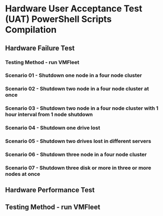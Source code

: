# Hardware User Acceptance Test (UAT) PowerShell Scripts Compilation
## Hardware Failure Test
### Testing Method - run VMFleet
### Scenario 01 - Shutdown one node in a four node cluster
### Scenario 02 - Shutdown two node in a four node cluster at once
### Scenario 03 - Shutdown two node in a four node cluster with 1 hour interval from 1 node shutdown
### Scenario 04 - Shutdown one drive lost
### Scenario 05 - Shutdown two drives lost in different servers
### Scenario 06 - Shutdown three node in a four node cluster
### Scenario 07 - Shutdown three disk or more in three or more nodes at once

## Hardware Performance Test
## Testing Method - run VMFleet
